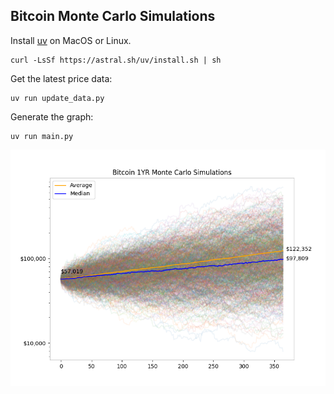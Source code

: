 ## Bitcoin Monte Carlo Simulations
Install [uv](https://github.com/astral-sh/uv) on MacOS or Linux.
```
curl -LsSf https://astral.sh/uv/install.sh | sh
```

Get the latest price data:
```
uv run update_data.py
```
Generate the graph: 
```
uv run main.py
```


![Chart](all_simulations_chart.png)
